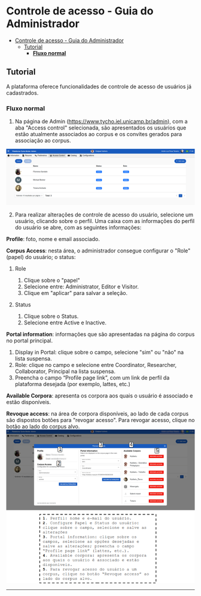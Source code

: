 
# Controle de acesso - Guia do Administrador

- [Controle de acesso - Guia do Administrador](#controle-de-acesso---guia-do-administrador)
  - [Tutorial](#tutorial)
    - [**Fluxo normal**](#fluxo-normal)

## Tutorial

A plataforma oferece funcionalidades de controle de acesso de usuários já cadastrados.

### **Fluxo normal**

1. Na página de Admin (https://www.tycho.iel.unicamp.br/admin), com a aba "Access control" selecionada, são apresentados os usuários que estão atualmente associados ao corpus e os convites gerados para associação ao corpus.

![](../imagens/admin/tycho_admin_22.png)

2. Para realizar alterações de controle de acesso do usuário, selecione um usuário, clicando sobre o perfil. Uma caixa com as informações do perfil do usuário se abre, com as seguintes informações:

**Profile**: foto, nome e email associado.

**Corpus Access**: nesta área, o administrador consegue configurar o "Role"(papel) do usuário; o status:

   1. Role
      1. Clique sobre o "papel"
      2. Selecione entre: Administrator, Editor e Visitor.
      3. Clique em "aplicar" para salvar a seleção.

   2. Status
      1. Clique sobre o Status.
      2. Selecione entre Active e Inactive.

**Portal information**: informações que são apresentadas na página do corpus no portal principal.

   1. Display in Portal: clique sobre o campo, selecione "sim" ou "não" na lista suspensa.
   2. Role: clique  no campo e selecione entre Coordinator, Researcher, Collaborator, Principal na lista suspensa.
   3. Preencha o campo “Profile page link”, com um link de perfil da plataforma desejada (por exemplo, lattes, etc.)

**Available Corpora**: apresenta os corpora aos quais o usuário é associado e estão disponíveis.

**Revoque access**: na área de corpora disponíveis, ao lado de cada corpus são dispostos botões para "revogar acesso". Para revogar acesso, clique no botão ao lado do corpus alvo.
![](../imagens/admin/admin_cadastro_2.png)

----
